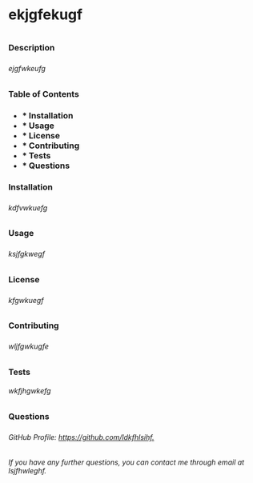 <h1>ekjgfekugf<h1>
    <h3>Description<h3>
    <h6>ejgfwkeufg</h6>
    <h3>Table of Contents<h3>
    <ul>
    <li>* Installation<a href="https://github.com/amyventura/readme-generator/blob/master/wkdjbcnwkbc-README.md#installation"></a></li>
    <li>* Usage<a href="https://github.com/amyventura/readme-generator/blob/master/wkdjbcnwkbc-README.md#usage"></a></li>
    <li>* License<a href="https://github.com/amyventura/readme-generator/blob/master/wkdjbcnwkbc-README.md#license"></a></li>
    <li>* Contributing<a href="https://github.com/amyventura/readme-generator/blob/master/wkdjbcnwkbc-README.md#contributing"></a></li>
    <li>* Tests<a href="https://github.com/amyventura/readme-generator/blob/master/wkdjbcnwkbc-README.md#tests"></a></li>
    <li>* Questions<a href="https://github.com/amyventura/readme-generator/blob/master/wkdjbcnwkbc-README.md#questions"></a></li>
    </ul>
    <h3>Installation<h3>
    <h6>kdfvwkuefg</h6>
    <h3>Usage<h3>
    <h6>ksjfgkwegf</h6>
    <h3>License<h3>
    <h6>kfgwkuegf</h6>
    <h3>Contributing<h3>
    <h6>wljfgwkugfe</h6>
    <h3>Tests</h3>
    <h6>wkfjhgwkefg</h6>
    <h3>Questions<h3>
    <h6>GitHub Profile: <a href ="https://github.com/ldkfhlsihf">https://github.com/ldkfhlsihf.</a></h6>
    <h6>If you have any further questions, you can contact me through email at lsjfhwleghf.</h6>
    
    
    
    